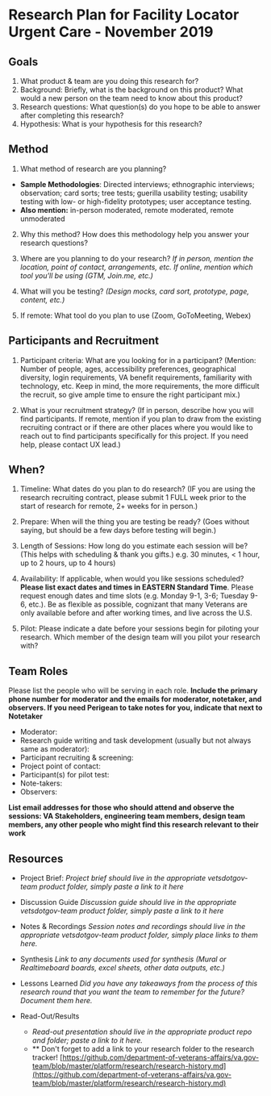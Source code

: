 # Research Plan for Facility Locator Urgent Care - November 2019

## Goals
1. What product & team are you doing this research for?
2. Background: Briefly, what is the background on this product? What would a new person on the team need to know about this product? 
3. Research questions: What question(s) do you hope to be able to answer after completing this research? 
4. Hypothesis: What is your hypothesis for this research? 

## Method
1.	What method of research are you planning? 
  - **Sample Methodologies**: Directed interviews; ethnographic interviews; observation; card sorts; tree tests; guerilla usability testing; usability testing with low- or high-fidelity prototypes; user acceptance testing. 
  - **Also mention:** in-person moderated, remote moderated, remote unmoderated
  
2.	Why this method? How does this methodology help you answer your research questions? 

3.	Where are you planning to do your research? *If in person, mention the location, point of contact, arrangements, etc. If online, mention which tool you'll be using (GTM, Join.me, etc.)*

4.	What will you be testing? *(Design mocks, card sort, prototype, page, content, etc.)* 

5.  If remote: What tool do you plan to use (Zoom, GoToMeeting, Webex)

## Participants and Recruitment
1.	Participant criteria: What are you looking for in a participant?
(Mention: Number of people, ages, accessibility preferences, geographical diversity, login requirements, VA benefit requirements, familiarity with technology, etc. Keep in mind, the more requirements, the more difficult the recruit, so give ample time to ensure the right participant mix.)

2.	What is your recruitment strategy? 
(If in person, describe how you will find participants. If remote, mention if you plan to draw from the existing recruiting contract or if there are other places where you would like to reach out to find participants specifically for this project. If you need help, please contact UX lead.)

## When? 
1.	Timeline: What dates do you plan to do research? 
(IF you are using the research recruiting contract, please submit 1 FULL week prior to the start of research for remote, 2+ weeks for in person.) 

2.	Prepare: When will the thing you are testing be ready? (Goes without saying, but should be a few days before testing will begin.) 

3. Length of Sessions: How long do you estimate each session will be? (This helps with scheduling & thank you gifts.) e.g. 30 minutes, < 1 hour, up to 2 hours, up to 4 hours) 

4.	Availability: If applicable, when would you like sessions scheduled? **Please list exact dates and times in EASTERN Standard Time**. Please request enough dates and time slots (e.g. Monday 9-1, 3-6; Tuesday 9-6, etc.). Be as flexible as possible, cognizant that many Veterans are only available before and after working times, and live across the U.S.

5.	Pilot: Please indicate a date before your sessions begin for piloting your research. Which member of the design team will you pilot your research with? 

## Team Roles
Please list the people who will be serving in each role. **Include the primary phone number for moderator and the emails for moderator, notetaker, and observers. If you need Perigean to take notes for you, indicate that next to Notetaker** 
- Moderator:
- Research guide writing and task development (usually but not always same as moderator):
- Participant recruiting & screening:
- Project point of contact:
- Participant(s) for pilot test:
- Note-takers:
- Observers:

**List email addresses for those who should attend and observe the sessions: VA Stakeholders, engineering team members, design team members, any other people who might find this research relevant to their work**

## Resources
- Project Brief: 
*Project brief should live in the appropriate vetsdotgov-team product folder, simply paste a link to it here*

- Discussion Guide
*Discussion guide should live in the appropriate vetsdotgov-team product folder, simply paste a link to it here*

- Notes & Recordings
*Session notes and recordings should live in the appropriate vetsdotgov-team product folder, simply place links to them here.*

- Synthesis
*Link to any documents used for synthesis (Mural or Realtimeboard boards, excel sheets, other data outputs, etc.)* 

- Lessons Learned
*Did you have any takeaways from the process of this research round that you want the team to remember for the future? Document them here.* 

- Read-Out/Results
  - *Read-out presentation should live in the appropriate product repo and folder; paste a link to it here.* 
  - ** Don't forget to add a link to your research folder to the research tracker! [https://github.com/department-of-veterans-affairs/va.gov-team/blob/master/platform/research/research-history.md](https://github.com/department-of-veterans-affairs/va.gov-team/blob/master/platform/research/research-history.md)

